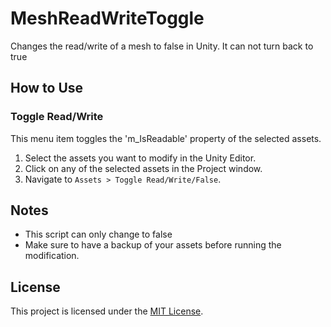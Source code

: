 # MeshReadWriteToggle
Changes the read/write of a mesh to false in Unity. It can not turn back to true

## How to Use

### Toggle Read/Write

This menu item toggles the 'm_IsReadable' property of the selected assets.

1. Select the assets you want to modify in the Unity Editor.
2. Click on any of the selected assets in the Project window.
3. Navigate to `Assets > Toggle Read/Write/False`.


## Notes

- This script can only change to false
- Make sure to have a backup of your assets before running the modification.

## License

This project is licensed under the [MIT License](LICENSE).
